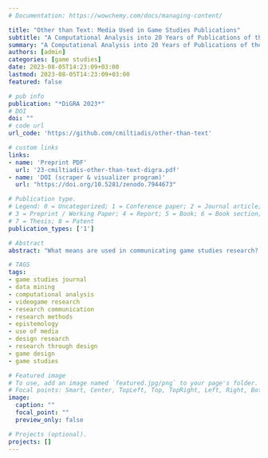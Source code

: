 ```yaml
---
# Documentation: https://wowchemy.com/docs/managing-content/

title: "Other than Text: Media Used in Game Studies Publications"
subtitle: "A Computational Analysis into 20 Years of Publications of the Game Studies Journal, and an Appeal for Research Through Design"
summary: "A Computational Analysis into 20 Years of Publications of the Game Studies Journal, and an Appeal for Research Through Design; paper contribution, DiGRA 2023."
authors: [admin]
categories: [game studies]
date: 2023-08-05T14:23:09+03:00
lastmod: 2023-08-05T14:23:09+03:00
featured: false

# pub info 
publication: "*DiGRA 2023*"
# DOI 
doi: ""
# code url 
url_code: 'https://github.com/cmiltiadis/other-than-text'

# custom links
links:
- name: 'Preprint PDF'
  url: '23-cmiltiadis-other-than-text-digra.pdf'
- name: 'DOI (scraper & visualizer program)'
  url: "https://doi.org/10.5281/zenodo.7944673"

# Publication type.
# Legend: 0 = Uncategorized; 1 = Conference paper; 2 = Journal article;
# 3 = Preprint / Working Paper; 4 = Report; 5 = Book; 6 = Book section;
# 7 = Thesis; 8 = Patent
publication_types: ['1']

# Abstract
abstract: "What means are used in communicating game studies research? The article presents an analysis of findings produced through computational web scraping all published material in the 20-year lifetime of the Game Studies Journal, looking for a range of media facilitated by its permissive HTML format and published alongside text. The inquiry intends to provide reflexive data into the 20-year history of the field’s oldest journal and the implicit research tradition cultivated so far. Extending the discussion, it presents the problematic relationship of game studies and design, making a case for the formal inclusion of design-based research methods to the interdiscipline, which while latent in its current ecology are nevertheless foreseeable to manifest in the third decade of the game studies project. Lastly, it advocates for *research through design:* the production of videogame artifacts as research vehicles for generating new knowledge, advancing discourse, and uniting the research landscape altogether."

# TAGS
tags:
- game studies journal
- data mining
- computational analysis
- videogame research
- research communication
- research methods
- epistemology
- use of media
- design research
- research through design
- game design
- game studies

# Featured image
# To use, add an image named `featured.jpg/png` to your page's folder.
# Focal points: Smart, Center, TopLeft, Top, TopRight, Left, Right, BottomLeft, Bottom, BottomRight.
image:
  caption: ""
  focal_point: ""
  preview_only: false

# Projects (optional).
projects: []
---
```

